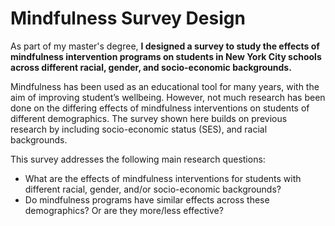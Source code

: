 # Mindfulness Survey Design

As part of my master's degree, **I designed a survey to study the effects of mindfulness intervention programs on students in New York City schools across different racial, gender, and socio-economic backgrounds.**


Mindfulness has been used as an educational tool for many years, with the aim of improving student’s wellbeing. However, not much research has been done on the differing effects of mindfulness interventions on students of different demographics.  The survey shown here builds on  previous research by including socio-economic status (SES), and racial backgrounds.  

This survey addresses the following main research questions: 
  *  What are the effects of mindfulness interventions for students with different racial, gender, and/or socio-economic backgrounds?
  *  Do mindfulness programs have similar effects across these demographics? Or are they more/less effective?  
    

